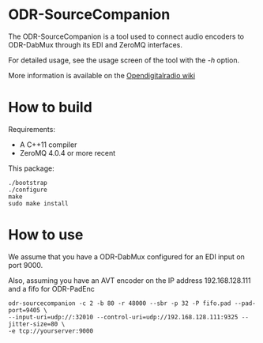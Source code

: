 ODR-SourceCompanion
===================

The ODR-SourceCompanion is a tool used to connect audio encoders to
ODR-DabMux through its EDI and ZeroMQ interfaces.

For detailed usage, see the usage screen of the tool with the *-h* option.

More information is available on the
[Opendigitalradio wiki](http://opendigitalradio.org)

How to build
=============

Requirements:

* A C++11 compiler
* ZeroMQ 4.0.4 or more recent

This package:

    ./bootstrap
    ./configure
    make
    sudo make install


How to use
==========

We assume that you have a ODR-DabMux configured for an EDI
input on port 9000.

Also, assuming you have an AVT encoder on the IP address 192.168.128.111 and a fifo for ODR-PadEnc

    odr-sourcecompanion -c 2 -b 80 -r 48000 --sbr -p 32 -P fifo.pad --pad-port=9405 \
    --input-uri=udp://:32010 --control-uri=udp://192.168.128.111:9325 --jitter-size=80 \
    -e tcp://yourserver:9000

